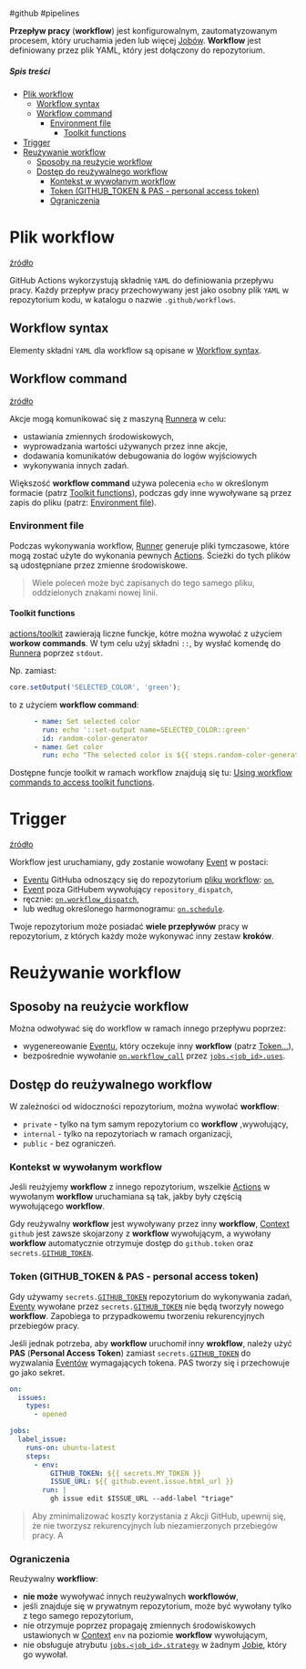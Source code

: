 #github #pipelines

**Przepływ pracy** (**workflow**) jest konfigurowalnym, zautomatyzowanym procesem, który uruchamia jeden lub więcej [Jobów](Job.md). **Workflow** jest definiowany przez plik YAML, który jest dołączony do repozytorium.

##### Spis treści

- [Plik workflow](#plik%20workflow)
  - [Workflow syntax](#workflow%20syntax)
  - [Workflow command](#workflow%20command)
    - [Environment file](#environment%20file)
      - [Toolkit functions](#toolkit%20functions)
- [Trigger](#trigger)
- [Reużywanie workflow](#reużywanie%20workflow)
  - [Sposoby na reużycie workflow](#sposoby%20na%20reużycie%20workflow)
  - [Dostęp do reużywalnego workflow](#dostęp%20do%20reużywalnego%20workflow)
    - [Kontekst w wywołanym workflow](#kontekst%20w%20wywołanym%20workflow)
    - [Token (GITHUB_TOKEN & PAS - personal access token)](#Token%20GITHUB_TOKEN%20PAS%20-%20personal%20access%20token)
    - [Ograniczenia](#ograniczenia)

# Plik workflow

[źródło](https://docs.github.com/en/actions/using-workflows/workflow-syntax-for-github-actions)

GitHub Actions wykorzystują składnię `YAML` do definiowania przepływu pracy. Każdy przepływ pracy przechowywany jest jako osobny plik `YAML` w repozytorium kodu, w katalogu o nazwie `.github/workflows`.

## Workflow syntax

Elementy składni `YAML` dla workflow są opisane w [Workflow syntax](Workflow%20syntax.md).

## Workflow command

[źródło](https://docs.github.com/en/actions/using-workflows/workflow-commands-for-github-actions)

Akcje mogą komunikować się z maszyną [Runnera](Runner.md) w celu:

- ustawiania zmiennych środowiskowych,
- wyprowadzania wartości używanych przez inne akcje,
- dodawania komunikatów debugowania do logów wyjściowych
- wykonywania innych zadań.

Większość **workflow command** używa polecenia `echo` w określonym formacie (patrz [Toolkit functions](#Toolkit%20functions)),
podczas gdy inne wywoływane są przez zapis do pliku (patrz: [Environment file](#Environment%20file)).

### Environment file

Podczas wykonywania workflow, [Runner](Runner.md) generuje pliki tymczasowe, które mogą zostać użyte do wykonania pewnych [Actions](Action.md). Ścieżki do tych plików są udostępniane przez zmienne środowiskowe.

> Wiele poleceń może być zapisanych do tego samego pliku, oddzielonych znakami nowej linii.

#### Toolkit functions

[actions/toolkit](https://github.com/actions/toolkit) zawierają liczne funckje, kótre można wywołać z użyciem **workow commands**.
W tym celu użyj składni `::`, by wysłać komendę do [Runnera](Runner.md) poprzez `stdout`.

Np. zamiast:

```javascript
core.setOutput('SELECTED_COLOR', 'green');
```

to z użyciem **workflow command**:

```yaml
      - name: Set selected color
        run: echo '::set-output name=SELECTED_COLOR::green'
        id: random-color-generator
      - name: Get color
        run: echo "The selected color is ${{ steps.random-color-generator.outputs.SELECTED_COLOR }}"
```

Dostępne funcje toolkit w ramach workflow znajdują się tu: [Using workflow commands to access toolkit functions](https://docs.github.com/en/actions/using-workflows/workflow-commands-for-github-actions#using-workflow-commands-to-access-toolkit-functions).

# Trigger

[źródło](https://docs.github.com/en/actions/using-workflows/triggering-a-workflow)

Workflow jest uruchamiany, gdy zostanie wowołany [Event](Event.md) w postaci:

- [Eventu](Event.md) GitHuba odnoszący się do repozytorium [pliku workflow](#Plik%20workflow): [`on`](Workflow%20syntax.md#on),
- [Event](Event.md) poza GitHubem wywołujący `repository_dispatch`,
- ręcznie: [`on.workflow_dispatch`](Workflow%20syntax.md#on%20workflow_dispatch),
- lub według określonego harmonogramu: [`on.schedule`](Workflow%20syntax.md#on%20schedule).

Twoje repozytorium może posiadać **wiele przepływów** pracy w repozytorium, z których każdy może wykonywać inny zestaw **kroków**.

# Reużywanie workflow

## Sposoby na reużycie workflow

Można odwoływać się do workflow w ramach innego przepływu poprzez:

- wygenereowanie [Eventu](Event.md), który oczekuje inny **workflow** (patrz [Token...](#Token%20GITHUB_TOKEN%20PAS%20-%20personal%20access%20token)),
- bezpośrednie wywołanie [`on.workflow_call`](Workflow%20syntax.md#on%20workflow_call) przez  [`jobs.<job_id>.uses`](Workflow%20syntax.md#jobs%20job_id%20uses).

## Dostęp do reużywalnego workflow

W zależności od widoczności repozytorium, można wywołać **workflow**:

- `private` - tylko na tym samym repozytorium co **workflow** ,wywołujący,
- `internal` - tylko na repozytoriach w ramach organizacji,
- `public` - bez ograniczeń.

### Kontekst w wywołanym workflow

Jeśli reużyjemy **workflow** z innego repozytorium, wszelkie [Actions](Action.md) w wywołanym **workflow** uruchamiana są tak, jakby były częścią wywołującego **workflow**.

Gdy reużywalny **workflow** jest wywoływany przez inny **workflow**, [Context](Context.md) `github` jest zawsze skojarzony z **workflow** wywołującym, a wywołany **workflow** automatycznie otrzymuje dostęp do `github.token` oraz `secrets.`[`GITHUB_TOKEN`](Security.md#GITHUB_TOKEN).

### Token (GITHUB_TOKEN & PAS - personal access token)

Gdy używamy `secrets.`[`GITHUB_TOKEN`](Security.md#GITHUB_TOKEN) repozytorium do wykonywania zadań, [Eventy](Event.md) wywołane przez `secrets.`[`GITHUB_TOKEN`](Security.md#GITHUB_TOKEN) nie będą tworzyły nowego **workflow**. Zapobiega to przypadkowemu tworzeniu rekurencyjnych przebiegów pracy.

Jeśli jednak potrzeba, aby **workflow** uruchomił inny **wrokflow**, należy użyć **PAS** (**Personal Access Token**) zamiast `secrets.`[`GITHUB_TOKEN`](Security.md#GITHUB_TOKEN) do wyzwalania [Eventów](Event.md) wymagających tokena. PAS tworzy się i przechowuje go jako sekret.

```yaml
on:
  issues:
    types:
      - opened

jobs:
  label_issue:
    runs-on: ubuntu-latest
    steps:
      - env:
          GITHUB_TOKEN: ${{ secrets.MY_TOKEN }}
          ISSUE_URL: ${{ github.event.issue.html_url }}
        run: |
          gh issue edit $ISSUE_URL --add-label "triage"
```

> Aby zminimalizować koszty korzystania z Akcji GitHub, upewnij się, że nie tworzysz rekurencyjnych lub niezamierzonych przebiegów pracy. A

### Ograniczenia

Reużywalny **workfliow**:

- **nie może** wywoływać innych reużywalnych **workflowów**,
- jeśli znajduje się w prywatnym repozytorium, może być wywołany tylko z tego samego repozytorium,
- nie otrzymuje poprzez propagaję zmiennych środowiskowych ustawionych w [Context](Context.md) `env` na poziomie **workflow** wywołującym,
- nie obsługuje atrybutu [`jobs.<job_id>.strategy`](Workflow%20syntax.md#jobs%20job_id%20strategy) w żadnym [Jobie](Job.md), który go wywołał.
